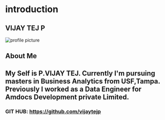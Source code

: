 # introduction
## VIJAY TEJ P
![profile picture](https://github.com/vijaytejp/introduction/assets/144493074/6468469e-2f32-4354-902f-dc03dbaf3867)

## About Me
## My Self is P.VIJAY TEJ. Currently I'm pursuing masters in Business Analytics from USF,Tampa. Previously I worked as a Data Engineer for Amdocs Development private Limited.
### GIT HUB: https://github.com/vijaytejp
